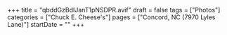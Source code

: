 +++
title = "qbddGzBdIJanT1pNSDPR.avif"
draft = false
tags = ["Photos"]
categories = ["Chuck E. Cheese's"]
pages = ["Concord, NC (7970 Lyles Lane)"]
startDate = ""
+++
